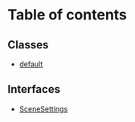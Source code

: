 # Table of contents

## Classes

- [default](../classes/common_core_src_scene_settings_loader.default.md)

## Interfaces

- [SceneSettings](../interfaces/common_core_src_scene_settings_loader.SceneSettings.md)
